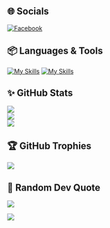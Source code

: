 ## :globe_with_meridians: Socials
[![Facebook](https://img.shields.io/badge/Facebook-%231877F2.svg?logo=Facebook&logoColor=white)](https://www.facebook.com/nhattVim) 

## :package: Languages & Tools
[![My Skills](https://skillicons.dev/icons?i=html,css,js,java,markdown,cpp,cs,react,express,nodejs,net,mui,tailwindcss,mongodb)]()
[![My Skills](https://skillicons.dev/icons?i=unity,git,github,docker,figma,linux,ubuntu,arch,neovim)]()

## :sparkles: GitHub Stats
![](https://github-readme-stats.vercel.app/api?username=nhattVim&theme=radical&hide_border=false&include_all_commits=false&count_private=false)<br/>
![](https://readme-streak-stats.vercel.app/?user=nhattVim&theme=radical&hide_border=false)<br/>
![](https://github-readme-stats.vercel.app/api/top-langs/?username=nhattVim&theme=radical&hide_border=false&include_all_commits=false&count_private=false&layout=compact&cache_seconds=3600)

## :trophy: GitHub Trophies
![](https://github-trophies.vercel.app/?username=nhattVim&theme=radical&no-frame=false&no-bg=false&margin-w=4)

## :dizzy: Random Dev Quote
![](https://quotes-github-readme.vercel.app/api?type=horizontal&theme=radical)

![](https://komarev.com/ghpvc/?username=nhattVim&color=blue&style=flat)

<!-- ![](https://github-readme-streak-stats.herokuapp.com/?user=nhattVim&theme=radical&hide_border=false)<br/> -->
<!-- [![](https://visitcount.itsvg.in/api?id=nhattVim&icon=0&color=0)](https://visitcount.itsvg.in) -->
